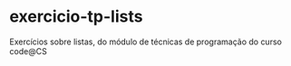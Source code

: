# exercicio-tp-lists

Exercícios sobre listas, do módulo de técnicas de programação do curso code@CS
